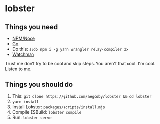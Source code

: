 # lobster

## Things you need
* [NPM/Node](https://nodejs.org/en/download/)
* [Go](https://go.dev/doc/install)
* Do this: `sudo npm i -g yarn wrangler relay-compiler zx`
* [Watchman](https://facebook.github.io/watchman/)

Trust me don't try to be cool and skip steps. You aren't that cool. I'm cool. Listen to me.

## Things you should do

1. This: `git clone https://github.com/aegooby/lobster && cd lobster`
2. `yarn install`
3. Install Lobster: `packages/scripts/install.mjs`
4. Compile ESBuild: `lobster compile`
5. Run: `lobster serve`
